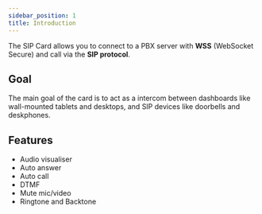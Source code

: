 ```yaml
---
sidebar_position: 1
title: Introduction
---
```


The SIP Card allows you to connect to a PBX server with **WSS** (WebSocket Secure) and call via the **SIP protocol**.

## Goal

The main goal of the card is to act as a intercom between dashboards like wall-mounted tablets and desktops, and SIP devices like doorbells and deskphones.

## Features

- Audio visualiser
- Auto answer
- Auto call
- DTMF
- Mute mic/video
- Ringtone and Backtone